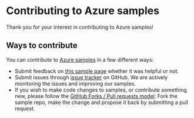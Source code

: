 # Contributing to Azure samples

Thank you for your interest in contributing to Azure samples!

## Ways to contribute

You can contribute to [Azure samples](https://azure.microsoft.com/documentation/samples/) in a few different ways:

- Submit feedback on [this sample page](https://azure.microsoft.com/documentation/samples/cloud-services-dotnet-execute-powershell-file-in-storage-file-mounted-disk/) whether it was helpful or not.  
- Submit issues through [issue tracker](https://github.com/Azure-Samples/cloud-services-dotnet-execute-powershell-file-in-storage-file-mounted-disk/issues) on GitHub. We are actively monitoring the issues and improving our samples.
- If you wish to make code changes to samples, or contribute something new, please follow the [GitHub Forks / Pull requests model](https://help.github.com/articles/fork-a-repo/): Fork the sample repo, make the change and propose it back by submitting a pull request.